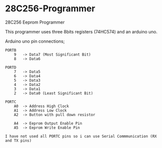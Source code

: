 # 28C256-Programmer
28C256 Eeprom Programmer

This programmer uses three 8bits registers (74HC574) and an arduino uno.

Arduino uno pin connections;

	PORTB
		9	-> Data7 (Most Significant Bit)
		8	-> Data6
		
	PORTD
		7	-> Data5
		6	-> Data4
		5	-> Data3
		4	-> Data2
		3	-> Data1
		2	-> Data0 (Least Significant Bit)
	
	PORTC	
		A0	-> Address High Clock
		A1	-> Address Low Clock
		A2	-> Button with pull down resistor
		
		A4	-> Eeprom Output Enable Pin 
		A5	-> Eeprom Write Enable Pin
    
    I have not used all PORTC pins so i can use Serial Commmunication (RX and TX pins)
    
   



